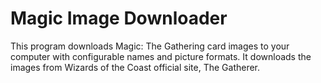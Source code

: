 # Magic Image Downloader

This program downloads Magic: The Gathering card images to your computer with configurable names and picture formats. It downloads the images from Wizards of the Coast official site, The Gatherer.

